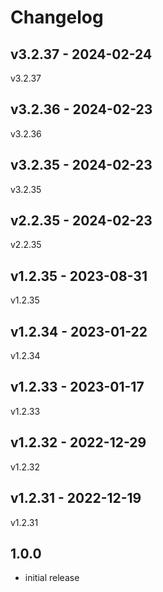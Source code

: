 # Changelog

## v3.2.37 - 2024-02-24

v3.2.37

## v3.2.36 - 2024-02-23

v3.2.36

## v3.2.35 - 2024-02-23

v3.2.35

## v2.2.35 - 2024-02-23

v2.2.35

## v1.2.35 - 2023-08-31

v1.2.35

## v1.2.34 - 2023-01-22

v1.2.34

## v1.2.33 - 2023-01-17

v1.2.33

## v1.2.32 - 2022-12-29

v1.2.32

## v1.2.31 - 2022-12-19

v1.2.31

## 1.0.0

- initial release
